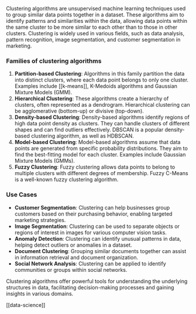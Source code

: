 Clustering algorithms are unsupervised machine learning techniques used to group similar data points together in a dataset. These algorithms aim to identify patterns and similarities within the data, allowing data points within the same cluster to be more similar to each other than to those in other clusters. Clustering is widely used in various fields, such as data analysis, pattern recognition, image segmentation, and customer segmentation in marketing.

### Families of clustering algorithms

1. **Partition-based Clustering**: Algorithms in this family partition the data into distinct clusters, where each data point belongs to only one cluster. Examples include [[k-means]], K-Medoids algorithms and Gaussian Mixture Models (GMM).
2. **Hierarchical Clustering**: These algorithms create a hierarchy of clusters, often represented as a dendrogram. Hierarchical clustering can be agglomerative (bottom-up) or divisive (top-down).
3. **Density-based Clustering**: Density-based algorithms identify regions of high data point density as clusters. They can handle clusters of different shapes and can find outliers effectively. DBSCAN is a popular density-based clustering algorithm, as well as HDBSCAN.
4. **Model-based Clustering**: Model-based algorithms assume that data points are generated from specific probability distributions. They aim to find the best-fitting model for each cluster. Examples include Gaussian Mixture Models (GMMs).
5. **Fuzzy Clustering**: Fuzzy clustering allows data points to belong to multiple clusters with different degrees of membership. Fuzzy C-Means is a well-known fuzzy clustering algorithm.

### Use Cases

- **Customer Segmentation**: Clustering can help businesses group customers based on their purchasing behavior, enabling targeted marketing strategies.
- **Image Segmentation**: Clustering can be used to separate objects or regions of interest in images for various computer vision tasks.
- **Anomaly Detection**: Clustering can identify unusual patterns in data, helping detect outliers or anomalies in a dataset.
- **Document Clustering**: Grouping similar documents together can assist in information retrieval and document organization.
- **Social Network Analysis**: Clustering can be applied to identify communities or groups within social networks.

Clustering algorithms offer powerful tools for understanding the underlying structures in data, facilitating decision-making processes and gaining insights in various domains.

[[data-science]]